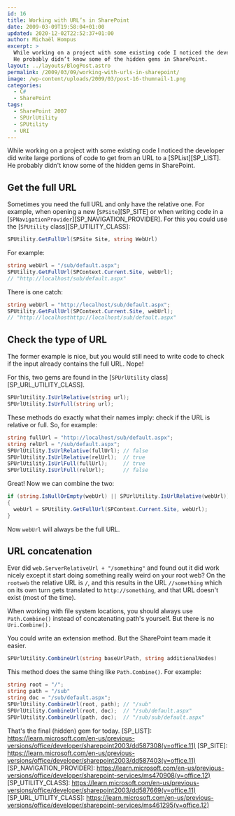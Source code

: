 ```yaml
---
id: 16
title: Working with URL’s in SharePoint
date: 2009-03-09T19:58:04+01:00
updated: 2020-12-02T22:52:37+01:00
author: Michaël Hompus
excerpt: >
  While working on a project with some existing code I noticed the developer did write large portions of code to get from an URL to a SPList.
  He probably didn’t know some of the hidden gems in SharePoint.
layout: ../layouts/BlogPost.astro
permalink: /2009/03/09/working-with-urls-in-sharepoint/
image: /wp-content/uploads/2009/03/post-16-thumnail-1.png
categories:
  - C#
  - SharePoint
tags:
  - SharePoint 2007
  - SPUrlUtility
  - SPUtility
  - URI
---
```


While working on a project with some existing code I noticed the developer did write large portions of code to get from an URL to a [SPList][SP_LIST].
He probably didn't know some of the hidden gems in SharePoint.

<!--more-->

## Get the full URL

Sometimes you need the full URL and only have the relative one.
For example, when opening a new [`SPSite`][SP_SITE] or when writing code in a [`SPNavigationProvider`][SP_NAVIGATION_PROVIDER].
For this you could use the [`SPUtility` class][SP_UTILITY_CLASS]:

```csharp
SPUtility.GetFullUrl(SPSite Site, string WebUrl)
```

For example:

```csharp
string webUrl = "/sub/default.aspx";
SPUtility.GetFullUrl(SPContext.Current.Site, webUrl);
// "http://localhost/sub/default.aspx"
```

There is one catch:

```csharp
string webUrl = "http://localhost/sub/default.aspx";
SPUtility.GetFullUrl(SPContext.Current.Site, webUrl);
// "http://localhosthttp://localhost/sub/default.aspx"
```

## Check the type of URL

The former example is nice, but you would still need to write code to check if the input already contains the full URL. Nope!

For this, two gems are found in the [`SPUrlUtility` class][SP_URL_UTILITY_CLASS].

```csharp
SPUrlUtility.IsUrlRelative(string url);
SPUrlUtility.IsUrFull(string url);
```

These methods do exactly what their names imply: check if the URL is relative or full. So, for example:

```csharp
string fullUrl = "http://localhost/sub/default.aspx";
string relUrl = "/sub/default.aspx";
SPUrlUtility.IsUrlRelative(fullUrl); // false
SPUrlUtility.IsUrlRelative(relUrl);  // true
SPUrlUtility.IsUrlFull(fullUrl);     // true
SPUrlUtility.IsUrlFull(relUrl);      // false
```

Great! Now we can combine the two:

```csharp
if (string.IsNullOrEmpty(webUrl) || SPUrlUtility.IsUrlRelative(webUrl))
{
  webUrl = SPUtility.GetFullUrl(SPContext.Current.Site, webUrl);
}
```

Now `webUrl` will always be the full URL.

## URL concatenation

Ever did `web.ServerRelativeUrl + "/something"` and found out it did work nicely except it start doing something really weird on your root web?
On the `rootweb` the relative URL is `/`, and this results in the URL `//something` which on its own turn gets translated to `http://something`, and that URL doesn't exist (most of the time).

When working with file system locations, you should always use `Path.Combine()` instead of concatenating path's yourself.
But there is no `Uri.Combine().`

You could write an extension method. But the SharePoint team made it easier.

```csharp
SPUrlUtility.CombineUrl(string baseUrlPath, string additionalNodes)
```

This method does the same thing like `Path.Combine()`. For example:

```csharp
string root = "/";
string path = "/sub"
string doc = "/sub/default.aspx";
SPUrlUtility.CombineUrl(root, path); // "/sub"
SPUrlUtility.CombineUrl(root, doc);  // "/sub/default.aspx"
SPUrlUtility.CombineUrl(path, doc);  // "/sub/sub/default.aspx"
```

That's the final (hidden) gem for today.
[SP_LIST]: https://learn.microsoft.com/en-us/previous-versions/office/developer/sharepoint2003/dd587308(v=office.11)
[SP_SITE]: https://learn.microsoft.com/en-us/previous-versions/office/developer/sharepoint2003/dd587403(v=office.11)
[SP_NAVIGATION_PROVIDER]: https://learn.microsoft.com/en-us/previous-versions/office/developer/sharepoint-services/ms470908(v=office.12)
[SP_UTILITY_CLASS]: https://learn.microsoft.com/en-us/previous-versions/office/developer/sharepoint2003/dd587669(v=office.11)
[SP_URL_UTILITY_CLASS]: https://learn.microsoft.com/en-us/previous-versions/office/developer/sharepoint-services/ms461295(v=office.12)
